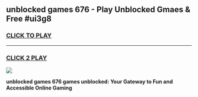 
## unblocked games 676 - Play Unblocked Gmaes & Free #ui3g8
<h3>
<a href="https://premium.freeplayer.one?title=unblocked_games_676&ref=01M">CLICK TO PLAY</a></h3>
<hr>

<h3>
<a href="https://premium.freeplayer.one?title=unblocked_games_676&ref=01M">CLICK 2 PLAY</a>
  
</h3>

<a href="https://premium.freeplayer.one?title=unblocked_games_676&ref=01M"><img src="https://clearcache.store/games.png"></a>


**unblocked games 676 games unblocked: Your Gateway to Fun and Accessible Online Gaming**
